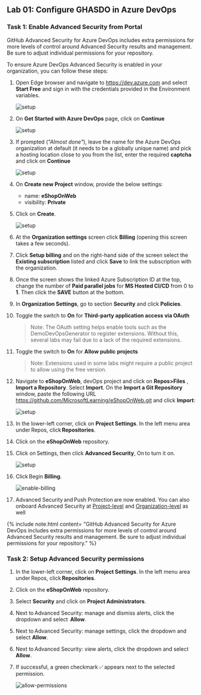 ## Lab 01: Configure GHASDO in Azure DevOps

### Task 1: Enable Advanced Security from Portal

GitHub Advanced Security for Azure DevOps includes extra permissions for more levels of control around Advanced Security results and management. Be sure to adjust individual permissions for your repository.

 To ensure Azure DevOps Advanced Security is enabled in your organization, you can follow these steps:

1. Open Edge browser and navigate to https://dev.azure.com and select **Start Free** and sign in with the credentials provided in the Environment variables.

      ![setup](media/last5.png)

1. On **Get Started with Azure DevOps** page, click on **Continue**

      ![setup](media/last6.png)

1. If prompted (*"Almost done"*), leave the name for the Azure DevOps organization at default (it needs to be a globally unique name) and pick a hosting location close to you from the list, enter the required **captcha** and click on **Continue**

      ![setup](media/last7.png)

1. On **Create new Project** window, provide the below settings:

     - name: **eShopOnWeb** 
     - visibility: **Private**

1. Click on **Create**.

      ![setup](media/last8.png)

1. At the **Organization settings** screen click **Billing** (opening this screen takes a few seconds).

1. Click **Setup billing** and on the right-hand side of the screen select the **Existing subscription** listed and click **Save** to link the subscription with the organization.

1. Once the screen shows the linked Azure Subscription ID at the top, change the number of **Paid parallel jobs** for **MS Hosted CI/CD** from 0 to **1**. Then click the **SAVE** button at the bottom. 

1. In **Organization Settings**, go to section **Security** and click **Policies**.

1. Toggle the switch to **On** for **Third-party application access via OAuth**
    > Note: The OAuth setting helps enable tools such as the DemoDevOpsGenerator to register extensions. Without this, several labs may fail due to a lack of the required extensions.

1. Toggle the switch to **On** for **Allow public projects**
    > Note: Extensions used in some labs might require a public project to allow using the free version.

1. Navigate to **eShopOnWeb**, devOps project and click on **Repos>Files** , **Import a Repository**. Select **Import**. On the **Import a Git Repository** window, paste the following URL https://github.com/MicrosoftLearning/eShopOnWeb.git  and click **Import**:

      ![setup](media/last4.png)

1.	In the lower-left corner, click on **Project Settings**. In the left menu area under Repos, click **Repositories**.

1.	Click on the **eShopOnWeb** repository.

1.	Click on Settings, then click **Advanced Security**, On to turn it on.

      ![setup](media/last2.png)

1.	Click Begin **Billing**.

      ![enable-billing](media/last3.png)

1.	Advanced Security and Push Protection are now enabled. You can also onboard Advanced Security at [Project-level](https://learn.microsoft.com/en-us/azure/devops/repos/security/configure-github-advanced-security-features?view=azure-devops&tabs=yaml#project-level-onboarding) and [Organization-level](https://learn.microsoft.com/en-us/azure/devops/repos/security/configure-github-advanced-security-features?view=azure-devops&tabs=yaml#organization-level-onboarding) as well
 

   {% include note.html content= "GitHub Advanced Security for Azure DevOps includes extra permissions for more levels of control around Advanced Security results and management. Be sure to adjust individual permissions for your repository." %}

### Task 2: Setup Advanced Security permissions

1.	In the lower-left corner, click on **Project Settings**. In the left menu area under Repos, click **Repositories**.

1.	Click on the **eShopOnWeb** repository.

1.	Select **Security** and click on **Project Administrators**.

2.	Next to Advanced Security: manage and dismiss alerts, click the dropdown and select  **Allow**.

3.	Next to Advanced Security: manage settings, click the dropdown and select **Allow**.

4.	Next to Advanced Security: view alerts, click the dropdown and select **Allow**.

5.	If successful, a green checkmark ✅ appears next to the selected permission.

    ![allow-permissions](media/last1.png)


